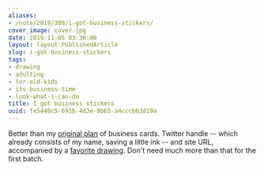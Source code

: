```yaml
---
aliases:
- /note/2019/308/i-got-business-stickers/
cover_image: cover.jpg
date: 2019-11-05 03:30:00
layout: layout:PublishedArticle
slug: i-got-business-stickers
tags:
- drawing
- adulting
- for-old-kids
- its-business-time
- look-what-i-can-do
title: I got business stickers
uuid: fe5440c5-691b-4d3e-8b65-a4cccb63d19a
---
```


Better than my [original plan][] of business cards. Twitter handle  -- which already consists of my name,
saving a little ink -- and site URL, accompanied by a [favorite drawing][]. Don't
need much more than that for the first batch.

[original plan]: /post/2019/02/taskwarrior-projects/
[favorite drawing]: /post/2016/10/mistakes-were-made/
